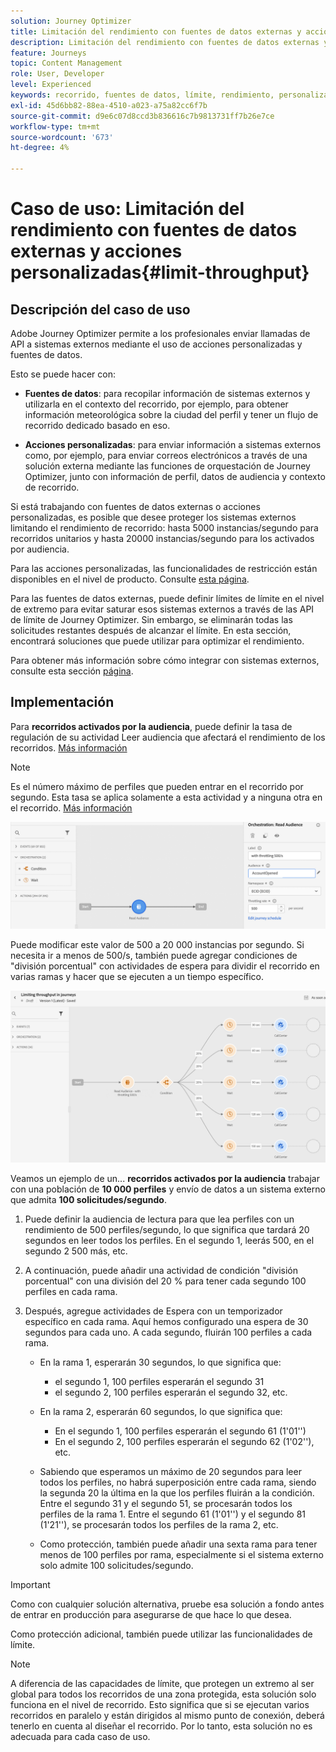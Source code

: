 ```yaml
---
solution: Journey Optimizer
title: Limitación del rendimiento con fuentes de datos externas y acciones personalizadas
description: Limitación del rendimiento con fuentes de datos externas y acciones personalizadas
feature: Journeys
topic: Content Management
role: User, Developer
level: Experienced
keywords: recorrido, fuentes de datos, límite, rendimiento, personalizado, acciones
exl-id: 45d6bb82-88ea-4510-a023-a75a82cc6f7b
source-git-commit: d9e6c07d8ccd3b836616c7b9813731ff7b26e7ce
workflow-type: tm+mt
source-wordcount: '673'
ht-degree: 4%

---
```


# Caso de uso: Limitación del rendimiento con fuentes de datos externas y acciones personalizadas{#limit-throughput}

## Descripción del caso de uso

Adobe Journey Optimizer permite a los profesionales enviar llamadas de API a sistemas externos mediante el uso de acciones personalizadas y fuentes de datos.

Esto se puede hacer con:

* **Fuentes de datos**: para recopilar información de sistemas externos y utilizarla en el contexto del recorrido, por ejemplo, para obtener información meteorológica sobre la ciudad del perfil y tener un flujo de recorrido dedicado basado en eso.

* **Acciones personalizadas**: para enviar información a sistemas externos como, por ejemplo, para enviar correos electrónicos a través de una solución externa mediante las funciones de orquestación de Journey Optimizer, junto con información de perfil, datos de audiencia y contexto de recorrido.

Si está trabajando con fuentes de datos externas o acciones personalizadas, es posible que desee proteger los sistemas externos limitando el rendimiento de recorrido: hasta 5000 instancias/segundo para recorridos unitarios y hasta 20000 instancias/segundo para los activados por audiencia.

Para las acciones personalizadas, las funcionalidades de restricción están disponibles en el nivel de producto. Consulte [esta página](../configuration/external-systems.md#capping).

Para las fuentes de datos externas, puede definir límites de límite en el nivel de extremo para evitar saturar esos sistemas externos a través de las API de límite de Journey Optimizer. Sin embargo, se eliminarán todas las solicitudes restantes después de alcanzar el límite. En esta sección, encontrará soluciones que puede utilizar para optimizar el rendimiento.

Para obtener más información sobre cómo integrar con sistemas externos, consulte esta sección [página](../configuration/external-systems.md).

## Implementación

Para **recorridos activados por la audiencia**, puede definir la tasa de regulación de su actividad Leer audiencia que afectará el rendimiento de los recorridos. [Más información](../building-journeys/read-audience.md)

>[!NOTE]
>
> Es el número máximo de perfiles que pueden entrar en el recorrido por segundo. Esta tasa se aplica solamente a esta actividad y a ninguna otra en el recorrido. [Más información](../building-journeys/read-audience.md)

![](assets/limit-throughput-1.png)

Puede modificar este valor de 500 a 20 000 instancias por segundo. Si necesita ir a menos de 500/s, también puede agregar condiciones de &quot;división porcentual&quot; con actividades de espera para dividir el recorrido en varias ramas y hacer que se ejecuten a un tiempo específico.

![](assets/limit-throughput-2.png)

Veamos un ejemplo de un... **recorridos activados por la audiencia** trabajar con una población de **10 000 perfiles** y envío de datos a un sistema externo que admita **100 solicitudes/segundo**.

1. Puede definir la audiencia de lectura para que lea perfiles con un rendimiento de 500 perfiles/segundo, lo que significa que tardará 20 segundos en leer todos los perfiles. En el segundo 1, leerás 500, en el segundo 2 500 más, etc.

1. A continuación, puede añadir una actividad de condición &quot;división porcentual&quot; con una división del 20 % para tener cada segundo 100 perfiles en cada rama.

1. Después, agregue actividades de Espera con un temporizador específico en cada rama. Aquí hemos configurado una espera de 30 segundos para cada uno. A cada segundo, fluirán 100 perfiles a cada rama.

   * En la rama 1, esperarán 30 segundos, lo que significa que:
      * el segundo 1, 100 perfiles esperarán el segundo 31
      * el segundo 2, 100 perfiles esperarán el segundo 32, etc.

   * En la rama 2, esperarán 60 segundos, lo que significa que:
      * En el segundo 1, 100 perfiles esperarán el segundo 61 (1&#39;01&#39;&#39;)
      * En el segundo 2, 100 perfiles esperarán el segundo 62 (1&#39;02&#39;&#39;), etc.

   * Sabiendo que esperamos un máximo de 20 segundos para leer todos los perfiles, no habrá superposición entre cada rama, siendo la segunda 20 la última en la que los perfiles fluirán a la condición. Entre el segundo 31 y el segundo 51, se procesarán todos los perfiles de la rama 1. Entre el segundo 61 (1&#39;01&#39;&#39;) y el segundo 81 (1&#39;21&#39;&#39;), se procesarán todos los perfiles de la rama 2, etc.

   * Como protección, también puede añadir una sexta rama para tener menos de 100 perfiles por rama, especialmente si el sistema externo solo admite 100 solicitudes/segundo.

>[!IMPORTANT]
>
>Como con cualquier solución alternativa, pruebe esa solución a fondo antes de entrar en producción para asegurarse de que hace lo que desea.

Como protección adicional, también puede utilizar las funcionalidades de límite.

>[!NOTE]
>
>A diferencia de las capacidades de límite, que protegen un extremo al ser global para todos los recorridos de una zona protegida, esta solución solo funciona en el nivel de recorrido. Esto significa que si se ejecutan varios recorridos en paralelo y están dirigidos al mismo punto de conexión, deberá tenerlo en cuenta al diseñar el recorrido. Por lo tanto, esta solución no es adecuada para cada caso de uso.
